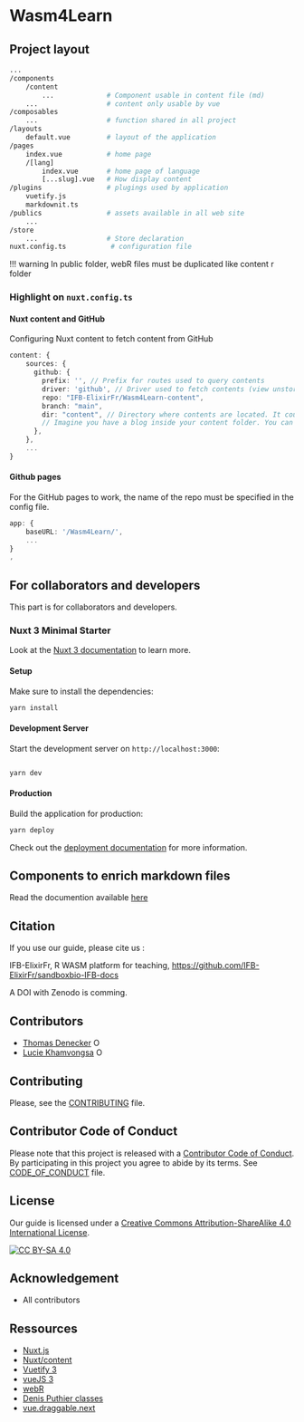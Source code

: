 # Wasm4Learn

## Project layout

```bash
...
/components
    /content
        ...             # Component usable in content file (md)
    ...                 # content only usable by vue
/composables
    ...                 # function shared in all project
/layouts
    default.vue         # layout of the application
/pages
    index.vue           # home page
    /[lang]
        index.vue       # home page of language
        [...slug].vue   # How display content
/plugins                # plugings used by application
    vuetify.js
    markdownit.ts
/publics                # assets available in all web site
    ... 
/store
    ...                 # Store declaration
nuxt.config.ts           # configuration file
```

!!! warning
    In public folder, webR files must be duplicated like content r folder

### Highlight on `nuxt.config.ts`

#### Nuxt content and GitHub

Configuring Nuxt content to fetch content from GitHub

```ts
content: {
    sources: {
      github: {
        prefix: '', // Prefix for routes used to query contents
        driver: 'github', // Driver used to fetch contents (view unstorage documentation)
        repo: "IFB-ElixirFr/Wasm4Learn-content",
        branch: "main",
        dir: "content", // Directory where contents are located. It could be a subdirectory of the repository.
        // Imagine you have a blog inside your content folder. You can set this option to `content/blog` with the prefix option to `/blog` to avoid conflicts with local files.
      },
    },
    ...
}
```

#### Github pages

For the GitHub pages to work, the name of the repo must be specified in the config file.

```ts
app: {
    baseURL: '/Wasm4Learn/',
    ...
}
,
```

## For collaborators and developers

This part is for collaborators and developers.

### Nuxt 3 Minimal Starter

Look at the [Nuxt 3 documentation](https://nuxt.com/docs/getting-started/introduction) to learn more.

#### Setup

Make sure to install the dependencies:

```bash
yarn install
```

#### Development Server

Start the development server on `http://localhost:3000`:

```bash

yarn dev
```

#### Production

Build the application for production:

```bash
yarn deploy
```

Check out the [deployment documentation](https://nuxt.com/docs/getting-started/deployment) for more information.

## Components to enrich markdown files

Read the documention available [here](https://ifb-elixirfr.github.io/Wasm4Learn-doc/Components/components_01_intro/)

## Citation

If you use our guide, please cite us :

IFB-ElixirFr, R WASM platform for teaching, https://github.com/IFB-ElixirFr/sandboxbio-IFB-docs

A DOI with Zenodo is comming.

## Contributors

* [Thomas Denecker](https://github.com/thomasdenecker) <a itemprop="sameAs" content="https://orcid.org/0000-0003-1421-7641" href="https://orcid.org/0000-0003-1421-7641" target="orcid.widget" rel="noopener noreferrer" style="vertical-align:top;"><img src="https://orcid.org/sites/default/files/images/orcid_16x16.png" style="width:1em;margin-right:.5em;" alt="ORCID iD icon"></a>
* [Lucie Khamvongsa](https://github.com/lkhamvongsa) <a itemprop="sameAs" content="https://orcid.org/0000-0002-1194-0546" href="https://orcid.org/0000-0002-1194-0546" target="orcid.widget" rel="noopener noreferrer" style="vertical-align:top;"><img src="https://orcid.org/sites/default/files/images/orcid_16x16.png" style="width:1em;margin-right:.5em;" alt="ORCID iD icon"></a>

## Contributing
Please, see the [CONTRIBUTING](CONTRIBUTING.md) file.

## Contributor Code of Conduct
Please note that this project is released with a [Contributor Code of Conduct](https://www.contributor-covenant.org/). By participating in this project you agree to abide by its terms. See [CODE_OF_CONDUCT](code_of_conduct.md) file.

## License

Our guide is licensed under a [Creative Commons Attribution-ShareAlike 4.0 International License](https://creativecommons.org/licenses/by-sa/4.0/legalcode).

[![CC BY-SA 4.0][cc-by-sa-image]][cc-by-sa]

[cc-by-sa]: http://creativecommons.org/licenses/by-sa/4.0/
[cc-by-sa-image]: https://licensebuttons.net/l/by-sa/4.0/88x31.png
[cc-by-sa-shield]: https://img.shields.io/badge/License-CC%20BY--SA%204.0-lightgrey.svg

## Acknowledgement

* All contributors

## Ressources

* [Nuxt.js](https://nuxt.com/)
* [Nuxt/content](https://content.nuxtjs.org/)
* [Vuetify 3](https://vuetifyjs.com/en/)
* [vueJS 3](https://vuejs.org/)
* [webR](https://docs.r-wasm.org/webr/latest/)
* [Denis Puthier classes]()
* [vue.draggable.next](https://github.com/SortableJS/vue.draggable.next)
